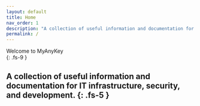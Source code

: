 ```yaml
---
layout: default
title: Home
nav_order: 1
description: "A collection of useful information and documentation for IT infrastructure, security, and development."
permalink: /
---
```


Welcome to MyAnyKey  
{: .fs-9 }

A collection of useful information and documentation for IT infrastructure, security, and development.
{: .fs-5 }
---

